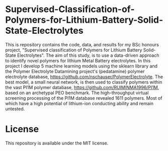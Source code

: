 # Supervised-Classification-of-Polymers-for-Lithium-Battery-Solid-State-Electrolytes
This is repository contains the code, data, and results for my BSc honours project,
"Supervised classification of Polymers for Lithium Battery Solid-State Electrolytes".
The aim of this study, is to use a data-driven approach to identify novel polymers for
lithium Metal Battery electrolytes. In this project I develop 5 machine learning models
using the sklearn library and the Polymer Electrolyte Datamining project's (pedatamine)
polymer electrolyte database, https://github.com/nschauser/PolymerElectrolyte. The best 
model, a small neural network, is then used to classify polymers within the vast PI1M 
polymer database, https://github.com/RUIMINMA1996/PI1M, based on an archetypal PEO benchmark.
The high-throughput virtual screening processing of the PI1M database revealed 1611 polymers. 
Most of which have a high potential of lithium-ion conducting ability and remain untested.

# License
This repository is available under the MIT license.
